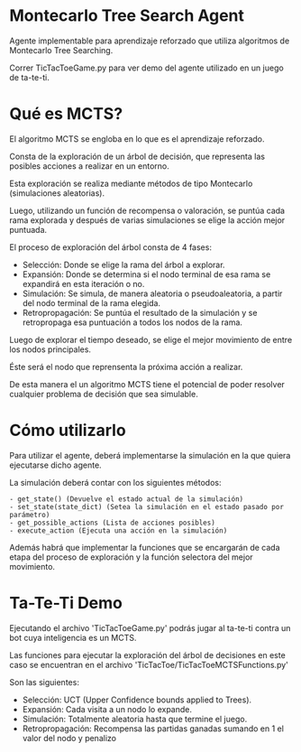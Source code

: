# Montecarlo Tree Search Agent

Agente implementable para aprendizaje reforzado que utiliza algoritmos de Montecarlo Tree Searching.

Correr TicTacToeGame.py para ver demo del agente utilizado en un juego de ta-te-ti.

# Qué es MCTS?

El algoritmo MCTS se engloba en lo que es el aprendizaje reforzado.

Consta de la exploración de un árbol de decisión, que representa las posibles acciones a realizar en un entorno.

Esta exploración se realiza mediante métodos de tipo Montecarlo (simulaciones aleatorias).

Luego, utilizando un función de recompensa o valoración, se puntúa cada rama explorada y después de varias simulaciones se elige la acción mejor puntuada.

El proceso de exploración del árbol consta de 4 fases:

- Selección: Donde se elige la rama del árbol a explorar.
- Expansión: Donde se determina si el nodo terminal de esa rama se expandirá en esta iteración o no.
- Simulación: Se simula, de manera aleatoria o pseudoaleatoria, a partir del nodo terminal de la rama elegida.
- Retropropagación: Se puntúa el resultado de la simulación y se retropropaga esa puntuación a todos los nodos de la rama.

Luego de explorar el tiempo deseado, se elige el mejor movimiento de entre los nodos principales.

Éste será el nodo que reprensenta la próxima acción a realizar.

De esta manera el un algoritmo MCTS tiene el potencial de poder resolver cualquier problema de decisión que sea simulable.

# Cómo utilizarlo

Para utilizar el agente, deberá implementarse la simulación en la que quiera ejecutarse dicho agente.

La simulación deberá contar con los siguientes métodos:

    - get_state() (Devuelve el estado actual de la simulación)
    - set_state(state_dict) (Setea la simulación en el estado pasado por parámetro)
    - get_possible_actions (Lista de acciones posibles)
    - execute_action (Ejecuta una acción en la simulación)

Además habrá que implementar la funciones que se encargarán de cada etapa del proceso de exploración y la función selectora del mejor movimiento.

# Ta-Te-Ti Demo

Ejecutando el archivo 'TicTacToeGame.py' podrás jugar al ta-te-ti contra un bot cuya inteligencia es un MCTS.

Las funciones para ejecutar la exploración del árbol de decisiones en este caso se encuentran en el archivo 'TicTacToe/TicTacToeMCTSFunctions.py'

Son las siguientes:

 - Selección: UCT (Upper Confidence bounds applied to Trees).
 - Expansión: Cada visita a un nodo lo expande.
 - Simulación: Totalmente aleatoria hasta que termine el juego.
 - Retropropagación: Recompensa las partidas ganadas sumando en 1 el valor del nodo y penalizo 